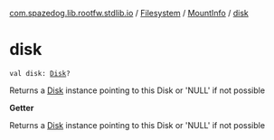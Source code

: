 [com.spazedog.lib.rootfw.stdlib.io](../../index.md) / [Filesystem](../index.md) / [MountInfo](index.md) / [disk](.)

# disk

`val disk: `[`Disk`](../../-disk/index.md)`?`

Returns a [Disk](../../-disk/index.md) instance pointing to this Disk or 'NULL' if not possible

**Getter**

Returns a [Disk](../../-disk/index.md) instance pointing to this Disk or 'NULL' if not possible

